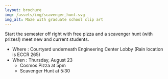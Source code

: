 ```yaml
---
layout: brochure
img: /assets/img/scavenger_hunt.svg
img_alt: Maze with graduate school clip art
---
```


Start the semester off right with free pizza and a scavenger hunt (with prizes!) meet new and current students. 

- Where : Courtyard underneath Engineering Center Lobby (Rain location is ECCR 265)
- When : Thursday, August 23
	- Cosmos Pizza at 5pm 
	- Scavenger Hunt at 5:30

<!--more-->
